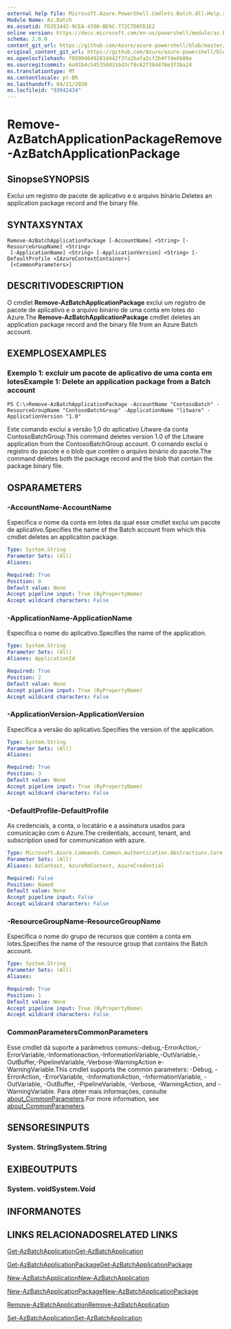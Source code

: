 ```yaml
---
external help file: Microsoft.Azure.PowerShell.Cmdlets.Batch.dll-Help.xml
Module Name: Az.Batch
ms.assetid: FD2E3442-9CEA-4390-BE9C-772C7D6FD1E2
online version: https://docs.microsoft.com/en-us/powershell/module/az.batch/remove-azbatchapplicationpackage
schema: 2.0.0
content_git_url: https://github.com/Azure/azure-powershell/blob/master/src/Batch/Batch/help/Remove-AzBatchApplicationPackage.md
original_content_git_url: https://github.com/Azure/azure-powershell/blob/master/src/Batch/Batch/help/Remove-AzBatchApplicationPackage.md
ms.openlocfilehash: f88994649281d442f37a2bafa2cf2b4f74e6b86e
ms.sourcegitcommit: 6a91b4c545350d316d3cf8c62f384478e3f3ba24
ms.translationtype: MT
ms.contentlocale: pt-BR
ms.lasthandoff: 04/21/2020
ms.locfileid: "93942434"
---
```

# <span data-ttu-id="8dc33-101">Remove-AzBatchApplicationPackage</span><span class="sxs-lookup"><span data-stu-id="8dc33-101">Remove-AzBatchApplicationPackage</span></span>

## <span data-ttu-id="8dc33-102">Sinopse</span><span class="sxs-lookup"><span data-stu-id="8dc33-102">SYNOPSIS</span></span>
<span data-ttu-id="8dc33-103">Exclui um registro de pacote de aplicativo e o arquivo binário.</span><span class="sxs-lookup"><span data-stu-id="8dc33-103">Deletes an application package record and the binary file.</span></span>

## <span data-ttu-id="8dc33-104">SYNTAX</span><span class="sxs-lookup"><span data-stu-id="8dc33-104">SYNTAX</span></span>

```
Remove-AzBatchApplicationPackage [-AccountName] <String> [-ResourceGroupName] <String>
 [-ApplicationName] <String> [-ApplicationVersion] <String> [-DefaultProfile <IAzureContextContainer>]
 [<CommonParameters>]
```

## <span data-ttu-id="8dc33-105">DESCRITIVO</span><span class="sxs-lookup"><span data-stu-id="8dc33-105">DESCRIPTION</span></span>
<span data-ttu-id="8dc33-106">O cmdlet **Remove-AzBatchApplicationPackage** exclui um registro de pacote de aplicativo e o arquivo binário de uma conta em lotes do Azure.</span><span class="sxs-lookup"><span data-stu-id="8dc33-106">The **Remove-AzBatchApplicationPackage** cmdlet deletes an application package record and the binary file from an Azure Batch account.</span></span>

## <span data-ttu-id="8dc33-107">EXEMPLOS</span><span class="sxs-lookup"><span data-stu-id="8dc33-107">EXAMPLES</span></span>

### <span data-ttu-id="8dc33-108">Exemplo 1: excluir um pacote de aplicativo de uma conta em lotes</span><span class="sxs-lookup"><span data-stu-id="8dc33-108">Example 1: Delete an application package from a Batch account</span></span>
```
PS C:\>Remove-AzBatchApplicationPackage -AccountName "ContosoBatch" -ResourceGroupName "ContosoBatchGroup" -ApplicationName "litware" -ApplicationVersion "1.0"
```

<span data-ttu-id="8dc33-109">Este comando exclui a versão 1,0 do aplicativo Litware da conta ContosoBatchGroup.</span><span class="sxs-lookup"><span data-stu-id="8dc33-109">This command deletes version 1.0 of the Litware application from the ContosoBatchGroup account.</span></span>
<span data-ttu-id="8dc33-110">O comando exclui o registro do pacote e o blob que contêm o arquivo binário do pacote.</span><span class="sxs-lookup"><span data-stu-id="8dc33-110">The command deletes both the package record and the blob that contain the package binary file.</span></span>

## <span data-ttu-id="8dc33-111">OS</span><span class="sxs-lookup"><span data-stu-id="8dc33-111">PARAMETERS</span></span>

### <span data-ttu-id="8dc33-112">-AccountName</span><span class="sxs-lookup"><span data-stu-id="8dc33-112">-AccountName</span></span>
<span data-ttu-id="8dc33-113">Especifica o nome da conta em lotes da qual esse cmdlet exclui um pacote de aplicativo.</span><span class="sxs-lookup"><span data-stu-id="8dc33-113">Specifies the name of the Batch account from which this cmdlet deletes an application package.</span></span>

```yaml
Type: System.String
Parameter Sets: (All)
Aliases:

Required: True
Position: 0
Default value: None
Accept pipeline input: True (ByPropertyName)
Accept wildcard characters: False
```

### <span data-ttu-id="8dc33-114">-ApplicationName</span><span class="sxs-lookup"><span data-stu-id="8dc33-114">-ApplicationName</span></span>
<span data-ttu-id="8dc33-115">Especifica o nome do aplicativo.</span><span class="sxs-lookup"><span data-stu-id="8dc33-115">Specifies the name of the application.</span></span>

```yaml
Type: System.String
Parameter Sets: (All)
Aliases: ApplicationId

Required: True
Position: 2
Default value: None
Accept pipeline input: True (ByPropertyName)
Accept wildcard characters: False
```

### <span data-ttu-id="8dc33-116">-ApplicationVersion</span><span class="sxs-lookup"><span data-stu-id="8dc33-116">-ApplicationVersion</span></span>
<span data-ttu-id="8dc33-117">Especifica a versão do aplicativo.</span><span class="sxs-lookup"><span data-stu-id="8dc33-117">Specifies the version of the application.</span></span>

```yaml
Type: System.String
Parameter Sets: (All)
Aliases:

Required: True
Position: 3
Default value: None
Accept pipeline input: True (ByPropertyName)
Accept wildcard characters: False
```

### <span data-ttu-id="8dc33-118">-DefaultProfile</span><span class="sxs-lookup"><span data-stu-id="8dc33-118">-DefaultProfile</span></span>
<span data-ttu-id="8dc33-119">As credenciais, a conta, o locatário e a assinatura usados para comunicação com o Azure.</span><span class="sxs-lookup"><span data-stu-id="8dc33-119">The credentials, account, tenant, and subscription used for communication with azure.</span></span>

```yaml
Type: Microsoft.Azure.Commands.Common.Authentication.Abstractions.Core.IAzureContextContainer
Parameter Sets: (All)
Aliases: AzContext, AzureRmContext, AzureCredential

Required: False
Position: Named
Default value: None
Accept pipeline input: False
Accept wildcard characters: False
```

### <span data-ttu-id="8dc33-120">-ResourceGroupName</span><span class="sxs-lookup"><span data-stu-id="8dc33-120">-ResourceGroupName</span></span>
<span data-ttu-id="8dc33-121">Especifica o nome do grupo de recursos que contém a conta em lotes.</span><span class="sxs-lookup"><span data-stu-id="8dc33-121">Specifies the name of the resource group that contains the Batch account.</span></span>

```yaml
Type: System.String
Parameter Sets: (All)
Aliases:

Required: True
Position: 1
Default value: None
Accept pipeline input: True (ByPropertyName)
Accept wildcard characters: False
```

### <span data-ttu-id="8dc33-122">CommonParameters</span><span class="sxs-lookup"><span data-stu-id="8dc33-122">CommonParameters</span></span>
<span data-ttu-id="8dc33-123">Esse cmdlet dá suporte a parâmetros comuns:-debug,-ErrorAction,-ErrorVariable,-Informationaction,-InformationVariable,-OutVariable,-OutBuffer,-PipelineVariable,-Verbose-WarningAction e-WarningVariable.</span><span class="sxs-lookup"><span data-stu-id="8dc33-123">This cmdlet supports the common parameters: -Debug, -ErrorAction, -ErrorVariable, -InformationAction, -InformationVariable, -OutVariable, -OutBuffer, -PipelineVariable, -Verbose, -WarningAction, and -WarningVariable.</span></span> <span data-ttu-id="8dc33-124">Para obter mais informações, consulte [about_CommonParameters](http://go.microsoft.com/fwlink/?LinkID=113216).</span><span class="sxs-lookup"><span data-stu-id="8dc33-124">For more information, see [about_CommonParameters](http://go.microsoft.com/fwlink/?LinkID=113216).</span></span>

## <span data-ttu-id="8dc33-125">SENSORES</span><span class="sxs-lookup"><span data-stu-id="8dc33-125">INPUTS</span></span>

### <span data-ttu-id="8dc33-126">System. String</span><span class="sxs-lookup"><span data-stu-id="8dc33-126">System.String</span></span>

## <span data-ttu-id="8dc33-127">EXIBE</span><span class="sxs-lookup"><span data-stu-id="8dc33-127">OUTPUTS</span></span>

### <span data-ttu-id="8dc33-128">System. void</span><span class="sxs-lookup"><span data-stu-id="8dc33-128">System.Void</span></span>

## <span data-ttu-id="8dc33-129">INFORMA</span><span class="sxs-lookup"><span data-stu-id="8dc33-129">NOTES</span></span>

## <span data-ttu-id="8dc33-130">LINKS RELACIONADOS</span><span class="sxs-lookup"><span data-stu-id="8dc33-130">RELATED LINKS</span></span>

[<span data-ttu-id="8dc33-131">Get-AzBatchApplication</span><span class="sxs-lookup"><span data-stu-id="8dc33-131">Get-AzBatchApplication</span></span>](./Get-AzBatchApplication.md)

[<span data-ttu-id="8dc33-132">Get-AzBatchApplicationPackage</span><span class="sxs-lookup"><span data-stu-id="8dc33-132">Get-AzBatchApplicationPackage</span></span>](./Get-AzBatchApplicationPackage.md)

[<span data-ttu-id="8dc33-133">New-AzBatchApplication</span><span class="sxs-lookup"><span data-stu-id="8dc33-133">New-AzBatchApplication</span></span>](./New-AzBatchApplication.md)

[<span data-ttu-id="8dc33-134">New-AzBatchApplicationPackage</span><span class="sxs-lookup"><span data-stu-id="8dc33-134">New-AzBatchApplicationPackage</span></span>](./New-AzBatchApplicationPackage.md)

[<span data-ttu-id="8dc33-135">Remove-AzBatchApplication</span><span class="sxs-lookup"><span data-stu-id="8dc33-135">Remove-AzBatchApplication</span></span>](./Remove-AzBatchApplication.md)

[<span data-ttu-id="8dc33-136">Set-AzBatchApplication</span><span class="sxs-lookup"><span data-stu-id="8dc33-136">Set-AzBatchApplication</span></span>](./Set-AzBatchApplication.md)


